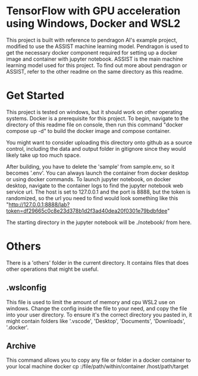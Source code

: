 
# TensorFlow with GPU acceleration using Windows, Docker and WSL2

This project is built with reference to pendragon AI's example project, modified to use the ASSIST machine learning model. Pendragon is used to get the necessary docker component required for setting up a docker image and container with jupyter notebook. ASSIST is the main machine learning model used for this project. To find out more about pendragon or ASSIST, refer to the other readme on the same directory as this readme.

# Get Started

This project is tested on windows, but it should work on other operating systems. Docker is a prerequisite for this project. To begin, navigate to the directory of this readme file on console, then run this command "docker compose up -d" to build the docker image and compose container.

You might want to consider uploading this directory onto github as a source control, including the data and output folder in gitignore since they would likely take up too much space.

After building, you have to delete the 'sample' from sample.env, so it becomes '.env'. You can always launch the container from docker desktop or using docker commands.
To launch jupyter notebook, on docker desktop, navigate to the container logs to find the jupyter notebook web service url. The host is set to 127.0.0.1 and the port is 8888, but the token is randomized, so the url you need to find would look something like this "http://127.0.0.1:8888/lab?token=df29665c0c8e23d378b1d2f3ad40dea20f0301e79bdbfdee"

The starting directory in the jupyter notebook will be ./notebook/ from here.

# Others

There is a 'others' folder in the current directory. It contains files that does other operations that might be useful.

## .wslconfig

This file is used to limit the amount of memory and cpu WSL2 use on windows. Change the config inside the file to your need, and copy the file into your user directory. To ensure it's the correct directory you pasted in, it might contain folders like '.vscode', 'Desktop', 'Documents', 'Downloads', '.docker'.




## Archive
This command allows you to copy any file or folder in a docker container to your local machine
docker cp <containerId>:/file/path/within/container /host/path/target
